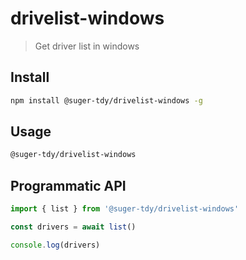 # drivelist-windows

> Get driver list in windows


## Install

```bash
npm install @suger-tdy/drivelist-windows -g
```

## Usage

```bash
@suger-tdy/drivelist-windows
```

## Programmatic API

```ts
import { list } from '@suger-tdy/drivelist-windows'

const drivers = await list()

console.log(drivers)
```
